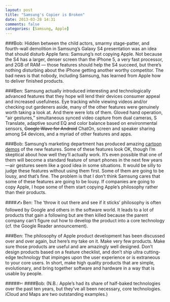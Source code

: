 ```yaml
---
layout: post
title: "Samsung's Copier is Broken"
date: 2013-03-28 14:31
comments: false
categories: [Samsung, Apple]
---
```

###Bob:
Hidden between the child actors, smarmy stage-patter, and fourth-wall demolition in Samsung’s Galaxy S4 presentation was an idea that should disturb Apple fans: Samsung’s not copying Apple. Not because the S4 has a larger, denser screen than the iPhone 5, a very fast processor, and 2GB of RAM — those features should help the S4 succeed, but there’s nothing disturbing about the iPhone getting another worthy competitor. The bad news is that nobody, including Samsung, has learned from Apple how to deliver finished products.

###Ben: 
Samsung actually introduced interesting and technologically advanced features that they hope will lend their devices consumer appeal and increased usefulness. Eye tracking while viewing videos and/or checking out gardeners aside, many of the other features were genuinely worth taking a look at. And there were lots of them. Gloved hand operation, “air gestures,” simultaneous synced video capture from dual cameras, S Translate, adaptive sound EQ and color balance based on environmental sensors, <del>Google Wave for Android</del> ChatOn, screen and speaker sharing among S4 devices, and a myriad of other features and apps.

###Bob:
Samsung’s marketing department has produced amazing [cartoon demos](http://www.gottabemobile.com/2013/03/27/samsung-galaxy-s4-demo-videos-show-off-new-features/) of the new features. Some of these features look OK, though I’m skeptical about how well they’ll actually work. It’s even possible that one of them will become a standard feature of smart phones in the next few years—air gestures seem like a good idea in some situations. It would be silly to judge these features without using them first. Some of them are going to be lousy, and that’s fine. The problem is that I don’t think Samsung cares that some of these features are going to be lousy. If companies are going to copy Apple, I hope some of them start copying Apple’s philosophy rather than their products.

####&#9997; Ben: The ‘throw it out there and see if it sticks’ philosophy is often followed by Google and others in the software world.  It leads to a lot of products that gain a following but are then killed because the parent company can’t figure out how to develop the product into a core technology (cf. the Google Reader announcement).

###Ben:
The philosophy of Apple product development has been discussed over and over again, but here’s my take on it. Make very few products. Make sure those products are useful and are amazingly well designed. Don’t design products based on a feature checklist, and don’t ship ultra cutting-edge technology that impinges upon the user experience or is extraneous to your core users. In short, make high quality products that are simple, evolutionary, and bring together software and hardware in a way that is usable by people.

#####&#x2704;
####Bob: (N.B.: Apple’s had its share of half-baked technologies over the past ten years, but they’ve all been necessary, core technologies. iCloud and Maps are two outstanding examples.)
